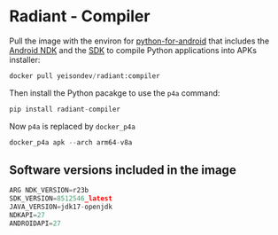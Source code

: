 # Radiant - Compiler

Pull the image with the environ for [python-for-android](https://python-for-android.readthedocs.io/en/latest/) that includes the [Android NDK](https://developer.android.com/studio/projects/install-ndk) and the [SDK](https://developer.android.com/studio) to compile Python applications into APKs installer:


```python
docker pull yeisondev/radiant:compiler
```

Then install the Python pacakge to use the ```p4a``` command:


```python
pip install radiant-compiler
```

Now ```p4a``` is replaced by ```docker_p4a```


```python
docker_p4a apk --arch arm64-v8a
```

## Software versions included in the image


```python
ARG NDK_VERSION=r23b
SDK_VERSION=8512546_latest 
JAVA_VERSION=jdk17-openjdk
NDKAPI=27
ANDROIDAPI=27
```
